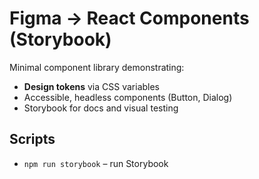 
# Figma → React Components (Storybook)

Minimal component library demonstrating:
- **Design tokens** via CSS variables
- Accessible, headless components (Button, Dialog)
- Storybook for docs and visual testing

## Scripts
- `npm run storybook` – run Storybook
